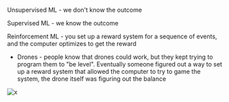 Unsupervised ML - we don't know the outcome

Supervised ML - we know the outcome

Reinforcement ML - you set up a reward system for a sequence of events, and the computer optimizes to get the reward
* Drones - people know that drones could work, but they kept trying to program them to "be level". Eventually someone 
figured out a way to set up a reward system that allowed the computer to try to game the system, the drone itself was figuring out the balance 

![x](https://i.imgur.com/qVoZaZ1.png)
